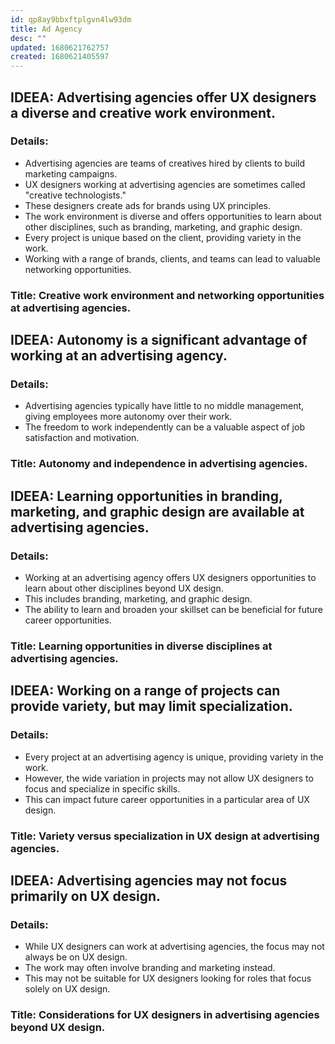 ```yaml
---
id: qp8ay9bbxftplgvn4lw93dm
title: Ad Agency
desc: ""
updated: 1680621762757
created: 1680621405597
---
```


## IDEEA: Advertising agencies offer UX designers a diverse and creative work environment.

### Details:

- Advertising agencies are teams of creatives hired by clients to build
  marketing campaigns.
- UX designers working at advertising agencies are sometimes called "creative
  technologists."
- These designers create ads for brands using UX principles.
- The work environment is diverse and offers opportunities to learn about other
  disciplines, such as branding, marketing, and graphic design.
- Every project is unique based on the client, providing variety in the work.
- Working with a range of brands, clients, and teams can lead to valuable
  networking opportunities.

### Title: Creative work environment and networking opportunities at advertising agencies.

## IDEEA: Autonomy is a significant advantage of working at an advertising agency.

### Details:

- Advertising agencies typically have little to no middle management, giving
  employees more autonomy over their work.
- The freedom to work independently can be a valuable aspect of job satisfaction
  and motivation.

### Title: Autonomy and independence in advertising agencies.

## IDEEA: Learning opportunities in branding, marketing, and graphic design are available at advertising agencies.

### Details:

- Working at an advertising agency offers UX designers opportunities to learn
  about other disciplines beyond UX design.
- This includes branding, marketing, and graphic design.
- The ability to learn and broaden your skillset can be beneficial for future
  career opportunities.

### Title: Learning opportunities in diverse disciplines at advertising agencies.

## IDEEA: Working on a range of projects can provide variety, but may limit specialization.

### Details:

- Every project at an advertising agency is unique, providing variety in the
  work.
- However, the wide variation in projects may not allow UX designers to focus
  and specialize in specific skills.
- This can impact future career opportunities in a particular area of UX design.

### Title: Variety versus specialization in UX design at advertising agencies.

## IDEEA: Advertising agencies may not focus primarily on UX design.

### Details:

- While UX designers can work at advertising agencies, the focus may not always
  be on UX design.
- The work may often involve branding and marketing instead.
- This may not be suitable for UX designers looking for roles that focus solely
  on UX design.

### Title: Considerations for UX designers in advertising agencies beyond UX design.
